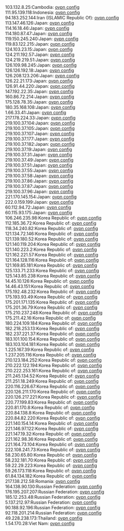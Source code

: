103.132.8.25:Cambodia: [ovpn config](vpn/103_132_8_25.ovpn)  
111.95.139.118:Indonesia: [ovpn config](vpn/111_95_139_118.ovpn)  
94.183.252.144:Iran (ISLAMIC Republic Of): [ovpn config](vpn/94_183_252_144.ovpn)  
113.147.46.126:Japan: [ovpn config](vpn/113_147_46_126.ovpn)  
114.16.18.46:Japan: [ovpn config](vpn/114_16_18_46.ovpn)  
114.180.87.47:Japan: [ovpn config](vpn/114_180_87_47.ovpn)  
119.150.245.240:Japan: [ovpn config](vpn/119_150_245_240.ovpn)  
119.83.122.215:Japan: [ovpn config](vpn/119_83_122_215.ovpn)  
124.103.23.15:Japan: [ovpn config](vpn/124_103_23_15.ovpn)  
124.211.192.57:Japan: [ovpn config](vpn/124_211_192_57.ovpn)  
124.219.219.51:Japan: [ovpn config](vpn/124_219_219_51.ovpn)  
126.109.98.245:Japan: [ovpn config](vpn/126_109_98_245.ovpn)  
126.126.192.18:Japan: [ovpn config](vpn/126_126_192_18.ovpn)  
126.208.123.206:Japan: [ovpn config](vpn/126_208_123_206.ovpn)  
126.22.21.173:Japan: [ovpn config](vpn/126_22_21_173.ovpn)  
126.91.44.220:Japan: [ovpn config](vpn/126_91_44_220.ovpn)  
147.192.22.35:Japan: [ovpn config](vpn/147_192_22_35.ovpn)  
160.86.72.214:Japan: [ovpn config](vpn/160_86_72_214.ovpn)  
175.128.78.35:Japan: [ovpn config](vpn/175_128_78_35.ovpn)  
180.35.168.108:Japan: [ovpn config](vpn/180_35_168_108.ovpn)  
1.66.33.41:Japan: [ovpn config](vpn/1_66_33_41.ovpn)  
217.178.224.33:Japan: [ovpn config](vpn/217_178_224_33.ovpn)  
219.100.37.104:Japan: [ovpn config](vpn/219_100_37_104.ovpn)  
219.100.37.105:Japan: [ovpn config](vpn/219_100_37_105.ovpn)  
219.100.37.107:Japan: [ovpn config](vpn/219_100_37_107.ovpn)  
219.100.37.177:Japan: [ovpn config](vpn/219_100_37_177.ovpn)  
219.100.37.182:Japan: [ovpn config](vpn/219_100_37_182.ovpn)  
219.100.37.19:Japan: [ovpn config](vpn/219_100_37_19.ovpn)  
219.100.37.31:Japan: [ovpn config](vpn/219_100_37_31.ovpn)  
219.100.37.49:Japan: [ovpn config](vpn/219_100_37_49.ovpn)  
219.100.37.51:Japan: [ovpn config](vpn/219_100_37_51.ovpn)  
219.100.37.55:Japan: [ovpn config](vpn/219_100_37_55.ovpn)  
219.100.37.58:Japan: [ovpn config](vpn/219_100_37_58.ovpn)  
219.100.37.86:Japan: [ovpn config](vpn/219_100_37_86.ovpn)  
219.100.37.87:Japan: [ovpn config](vpn/219_100_37_87.ovpn)  
219.100.37.96:Japan: [ovpn config](vpn/219_100_37_96.ovpn)  
221.170.145.154:Japan: [ovpn config](vpn/221_170_145_154.ovpn)  
222.0.159.199:Japan: [ovpn config](vpn/222_0_159_199.ovpn)  
60.112.94.72:Japan: [ovpn config](vpn/60_112_94_72.ovpn)  
60.115.93.175:Japan: [ovpn config](vpn/60_115_93_175.ovpn)  
106.246.235.98:Korea Republic of: [ovpn config](vpn/106_246_235_98.ovpn)  
112.185.36.72:Korea Republic of: [ovpn config](vpn/112_185_36_72.ovpn)  
118.34.240.82:Korea Republic of: [ovpn config](vpn/118_34_240_82.ovpn)  
121.134.72.146:Korea Republic of: [ovpn config](vpn/121_134_72_146.ovpn)  
121.139.180.52:Korea Republic of: [ovpn config](vpn/121_139_180_52.ovpn)  
121.140.119.204:Korea Republic of: [ovpn config](vpn/121_140_119_204.ovpn)  
121.140.223.2:Korea Republic of: [ovpn config](vpn/121_140_223_2.ovpn)  
121.162.221.57:Korea Republic of: [ovpn config](vpn/121_162_221_57.ovpn)  
121.164.128.116:Korea Republic of: [ovpn config](vpn/121_164_128_116.ovpn)  
121.169.85.181:Korea Republic of: [ovpn config](vpn/121_169_85_181.ovpn)  
125.133.71.233:Korea Republic of: [ovpn config](vpn/125_133_71_233.ovpn)  
125.143.85.238:Korea Republic of: [ovpn config](vpn/125_143_85_238.ovpn)  
14.45.10.126:Korea Republic of: [ovpn config](vpn/14_45_10_126.ovpn)  
14.46.43.151:Korea Republic of: [ovpn config](vpn/14_46_43_151.ovpn)  
175.192.48.232:Korea Republic of: [ovpn config](vpn/175_192_48_232.ovpn)  
175.193.93.49:Korea Republic of: [ovpn config](vpn/175_193_93_49.ovpn)  
175.201.171.135:Korea Republic of: [ovpn config](vpn/175_201_171_135.ovpn)  
175.201.36.79:Korea Republic of: [ovpn config](vpn/175_201_36_79.ovpn)  
175.210.237.248:Korea Republic of: [ovpn config](vpn/175_210_237_248.ovpn)  
175.211.42.16:Korea Republic of: [ovpn config](vpn/175_211_42_16.ovpn)  
180.224.109.184:Korea Republic of: [ovpn config](vpn/180_224_109_184.ovpn)  
182.218.253.13:Korea Republic of: [ovpn config](vpn/182_218_253_13.ovpn)  
182.237.221.37:Korea Republic of: [ovpn config](vpn/182_237_221_37.ovpn)  
183.101.100.154:Korea Republic of: [ovpn config](vpn/183_101_100_154.ovpn)  
183.103.104.181:Korea Republic of: [ovpn config](vpn/183_103_104_181.ovpn)  
1.225.167.39:Korea Republic of: [ovpn config](vpn/1_225_167_39.ovpn)  
1.237.205.116:Korea Republic of: [ovpn config](vpn/1_237_205_116.ovpn)  
210.123.184.252:Korea Republic of: [ovpn config](vpn/210_123_184_252.ovpn)  
210.222.122.194:Korea Republic of: [ovpn config](vpn/210_222_122_194.ovpn)  
210.222.253.161:Korea Republic of: [ovpn config](vpn/210_222_253_161.ovpn)  
211.245.134.52:Korea Republic of: [ovpn config](vpn/211_245_134_52.ovpn)  
211.251.18.249:Korea Republic of: [ovpn config](vpn/211_251_18_249.ovpn)  
220.116.226.67:Korea Republic of: [ovpn config](vpn/220_116_226_67.ovpn)  
220.126.211.170:Korea Republic of: [ovpn config](vpn/220_126_211_170.ovpn)  
220.126.217.221:Korea Republic of: [ovpn config](vpn/220_126_217_221.ovpn)  
220.77.199.83:Korea Republic of: [ovpn config](vpn/220_77_199_83.ovpn)  
220.81.170.8:Korea Republic of: [ovpn config](vpn/220_81_170_8.ovpn)  
220.84.138.8:Korea Republic of: [ovpn config](vpn/220_84_138_8.ovpn)  
220.84.82.220:Korea Republic of: [ovpn config](vpn/220_84_82_220.ovpn)  
221.140.154.14:Korea Republic of: [ovpn config](vpn/221_140_154_14.ovpn)  
221.146.97.122:Korea Republic of: [ovpn config](vpn/221_146_97_122.ovpn)  
221.147.19.32:Korea Republic of: [ovpn config](vpn/221_147_19_32.ovpn)  
221.162.98.36:Korea Republic of: [ovpn config](vpn/221_162_98_36.ovpn)  
221.164.73.104:Korea Republic of: [ovpn config](vpn/221_164_73_104.ovpn)  
222.108.241.73:Korea Republic of: [ovpn config](vpn/222_108_241_73.ovpn)  
58.230.65.80:Korea Republic of: [ovpn config](vpn/58_230_65_80.ovpn)  
58.232.181.70:Korea Republic of: [ovpn config](vpn/58_232_181_70.ovpn)  
59.22.29.223:Korea Republic of: [ovpn config](vpn/59_22_29_223.ovpn)  
59.26.173.118:Korea Republic of: [ovpn config](vpn/59_26_173_118.ovpn)  
61.84.134.182:Korea Republic of: [ovpn config](vpn/61_84_134_182.ovpn)  
217.138.212.58:Romania: [ovpn config](vpn/217_138_212_58.ovpn)  
164.138.90.130:Russian Federation: [ovpn config](vpn/164_138_90_130.ovpn)  
176.195.207.207:Russian Federation: [ovpn config](vpn/176_195_207_207.ovpn)  
185.12.253.48:Russian Federation: [ovpn config](vpn/185_12_253_48.ovpn)  
5.137.212.97:Russian Federation: [ovpn config](vpn/5_137_212_97.ovpn)  
90.188.92.196:Russian Federation: [ovpn config](vpn/90_188_92_196.ovpn)  
92.118.201.214:Russian Federation: [ovpn config](vpn/92_118_201_214.ovpn)  
49.228.238.173:Thailand: [ovpn config](vpn/49_228_238_173.ovpn)  
1.54.170.28:Viet Nam: [ovpn config](vpn/1_54_170_28.ovpn)  
